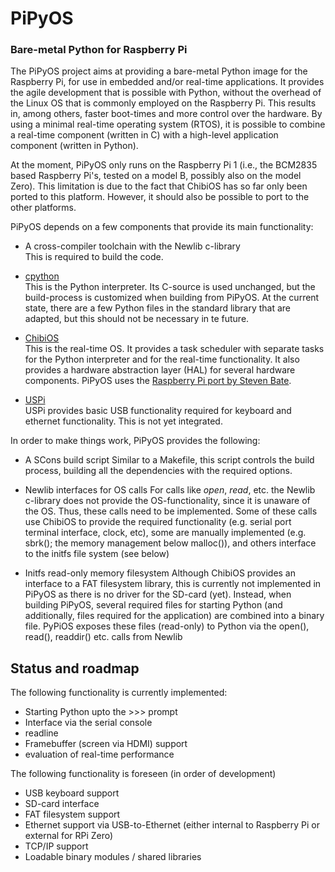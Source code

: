 # PiPyOS
### Bare-metal Python for Raspberry Pi

The PiPyOS project aims at providing a bare-metal Python image for the Raspberry Pi, for use in embedded and/or real-time applications. It provides the agile development that is possible with Python, without the overhead of the Linux OS that is commonly employed on the Raspberry Pi. This results in, among others, faster boot-times and more control over the hardware. By using a minimal real-time operating system (RTOS), it is possible to combine a real-time component (written in C) with a high-level application component (written in Python).

At the moment, PiPyOS only runs on the Raspberry Pi 1 (i.e., the BCM2835 based Raspberry Pi's, tested on a model B, possibly also on the model Zero). This limitation is due to the fact that ChibiOS has so far only been ported to this platform. However, it should also be possible to port to the other platforms.

PiPyOS depends on a few components that provide its main functionality:

* A cross-compiler toolchain with the Newlib c-library  
  This is required to build the code.

* [cpython](https://www.python.org)  
  This is the Python interpreter. Its C-source is used unchanged, but the build-process is customized when building from PiPyOS. At the current state, there are a few Python files in the standard library that are adapted, but this should not be necessary in te future.

* [ChibiOS](http://www.chibios.org)  
  This is the real-time OS. It provides a task scheduler with separate tasks for the Python interpreter and for the real-time functionality. It also provides a hardware abstraction layer (HAL) for several hardware components. PiPyOS uses the [Raspberry Pi port by Steven Bate](https://github.com/steve-bate/ChibiOS-RPi).

* [USPi](https://github.com/rsta2/uspi)  
  USPi provides basic USB functionality required for keyboard and ethernet functionality. This is not yet integrated.

In order to make things work, PiPyOS provides the following:

* A SCons build script
  Similar to a Makefile, this script controls the build process, building all the dependencies with the required options.
  
* Newlib interfaces for OS calls
  For calls like *open*, *read*, etc. the Newlib c-library does not provide the OS-functionality, since it is unaware of the OS. Thus, these calls need to be implemented. Some of these calls use ChibiOS to provide the required functionality (e.g. serial port terminal interface, clock, etc), some are manually implemented (e.g. sbrk(); the memory management below malloc()), and others interface to the initfs file system (see below)
  
* Initfs read-only memory filesystem
  Although ChibiOS provides an interface to a FAT filesystem library, this is currently not implemented in PiPyOS as there is no driver for the SD-card (yet). Instead, when building PiPyOS, several required files for starting Python (and additionally, files required for the application) are combined into a binary file. PyPiOS exposes these files (read-only) to Python via the open(), read(), readdir() etc. calls from Newlib
  
## Status and roadmap

The following functionality is currently implemented:

* Starting Python upto the >>> prompt
* Interface via the serial console
* readline
* Framebuffer (screen via HDMI) support
* evaluation of real-time performance

The following functionality is foreseen (in order of development)

* USB keyboard support
* SD-card interface
* FAT filesystem support
* Ethernet support via USB-to-Ethernet (either internal to Raspberry Pi or external for RPi Zero)
* TCP/IP support
* Loadable binary modules / shared libraries

  
  
  
